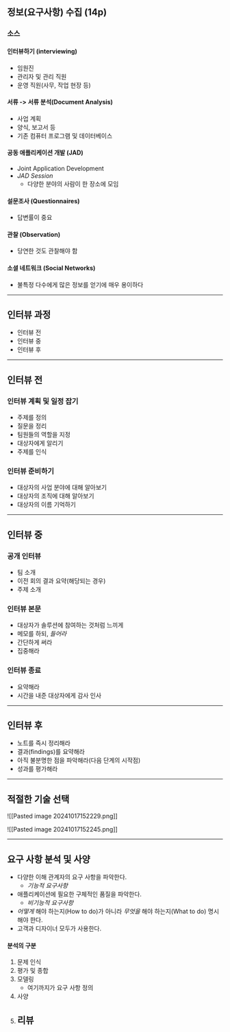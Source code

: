 ## 정보(요구사항) 수집 (14p)
### 소스
#### 인터뷰하기 (interviewing)
- 임원진
- 관리자 및 관리 직원
- 운영 직원(사무, 작업 현장 등)

#### 서류 -> 서류 분석(Document Analysis)
- 사업 계획
- 양식, 보고서 등
- 기존 컴퓨터 프로그램 및 데이터베이스

#### 공동 애플리케이션 개발 (JAD)
- Joint Application Development
- *JAD Session* 
	- 다양한 분야의 사람이 한 장소에 모임

#### 설문조사 (Questionnaires)
- 답변률이 중요

#### 관찰 (Observation)
- 당연한 것도 관찰해야 함

#### 소셜 네트워크 (Social Networks)
- 불특정 다수에게 많은 정보를 얻기에 매우 용이하다

---
## 인터뷰 과정
- 인터뷰 전
- 인터뷰 중
- 인터뷰 후

---
## 인터뷰 전
### 인터뷰 계획 및 일정 잡기
- 주제를 정의
- 질문을 정리
- 팀원들의 역할을 지정
- 대상자에게 알리기
- 주제를 인식

### 인터뷰 준비하기
- 대상자의 사업 분야에 대해 알아보기
- 대상자의 조직에 대해 알아보기
- 대상자의 이름 기억하기

---
## 인터뷰 중
### 공개 인터뷰
- 팀 소개
- 이전 회의 결과 요약(해당되는 경우)
- 주제 소개

### 인터뷰 본문
- 대상자가 솔루션에 참여하는 것처럼 느끼게
- 메모를 하되, *들어라*
- 간단하게 써라
- 집중해라

### 인터뷰 종료
- 요약해라
- 시간을 내준 대상자에게 감사 인사

---
## 인터뷰 후
- 노트를 즉시 정리해라
- 결과(findings)를 요약해라
- 아직 불분명한 점을 파악해라(다음 단계의 시작점)
- 성과를 평가해라

---
## 적절한 기술 선택

![[Pasted image 20241017152229.png]]

![[Pasted image 20241017152245.png]]

---
## 요구 사항 분석 및 사양
- 다양한 이해 관계자의 요구 사항을 파악한다.
	- *기능적 요구사항*
- 애플리케이션에 필요한 구체적인 품질을 파악한다.
	- *비기능적 요구사항*
- *어떻게* 해야 하는지(How to do)가 아니라 *무엇을* 해야 하는지(What to do) 명시해야 한다.
- 고객과 디자이너 모두가 사용한다.

#### 분석의 구분
1. 문제 인식
2. 평가 및 종합
3. 모델링
	- 여기까지가 요구 사항 정의
4. 사양
5. 리뷰
	-

